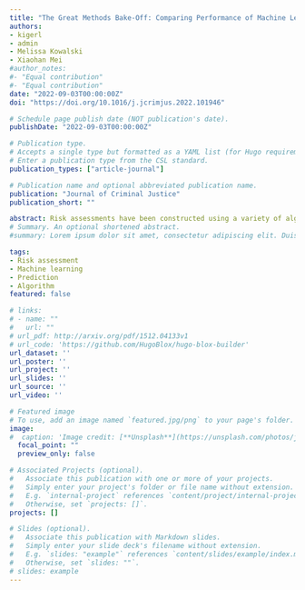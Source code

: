 ```yaml
---
title: "The Great Methods Bake-Off: Comparing Performance of Machine Learning Algorithms"
authors:
- kigerl
- admin
- Melissa Kowalski
- Xiaohan Mei
#author_notes:
#- "Equal contribution"
#- "Equal contribution"
date: "2022-09-03T00:00:00Z"
doi: "https://doi.org/10.1016/j.jcrimjus.2022.101946"

# Schedule page publish date (NOT publication's date).
publishDate: "2022-09-03T00:00:00Z"

# Publication type.
# Accepts a single type but formatted as a YAML list (for Hugo requirements).
# Enter a publication type from the CSL standard.
publication_types: ["article-journal"]

# Publication name and optional abbreviated publication name.
publication: "Journal of Criminal Justice"
publication_short: ""

abstract: Risk assessments have been constructed using a variety of algorithms, from bivariate associations, to regression, to advanced machine learning (ML) approaches. While promising greater accuracy, agencies are hesitant to adopt tools using newer ML approaches, noting concerns of bias and transparency. Research is needed to identify optimal scenarios for algorithm use in assessment development. We compared regression models (logistic, boosted, and penalized) to more advanced, techniques (neural networks, support vector machines, random forests, and K-nearest neighbors); while also introducing ‘stacking’, a method that combines algorithms to create an optimized model. Using a multi-state sample of 258,464 youth assessments, we varied prediction scenarios by sample size and base rate. While performance generally improved with greater sample size, a set of ‘top performing’ algorithms was identified. Among top performers, a ‘saturation point’ was observed, where algorithm type had little impact when samples exceeded 5000 subjects. In an era of big data and artificial intelligence, it is tantalizing to explore new approaches. While we do not hasten exploration, our findings demonstrate that sample size trumps algorithm type. Agencies and providers should consider this finding when adopting or developing tools, as algorithms that offer transparency may also be top performers.
# Summary. An optional shortened abstract.
#summary: Lorem ipsum dolor sit amet, consectetur adipiscing elit. Duis posuere tellus ac convallis placerat. Proin tincidunt magna sed ex sollicitudin condimentum.

tags:
- Risk assessment
- Machine learning
- Prediction
- Algorithm
featured: false

# links:
# - name: ""
#   url: ""
# url_pdf: http://arxiv.org/pdf/1512.04133v1
# url_code: 'https://github.com/HugoBlox/hugo-blox-builder'
url_dataset: ''
url_poster: ''
url_project: ''
url_slides: ''
url_source: ''
url_video: ''

# Featured image
# To use, add an image named `featured.jpg/png` to your page's folder. 
image:
#  caption: 'Image credit: [**Unsplash**](https://unsplash.com/photos/jdD8gXaTZsc)'
  focal_point: ""
  preview_only: false

# Associated Projects (optional).
#   Associate this publication with one or more of your projects.
#   Simply enter your project's folder or file name without extension.
#   E.g. `internal-project` references `content/project/internal-project/index.md`.
#   Otherwise, set `projects: []`.
projects: []

# Slides (optional).
#   Associate this publication with Markdown slides.
#   Simply enter your slide deck's filename without extension.
#   E.g. `slides: "example"` references `content/slides/example/index.md`.
#   Otherwise, set `slides: ""`.
# slides: example
---
```

